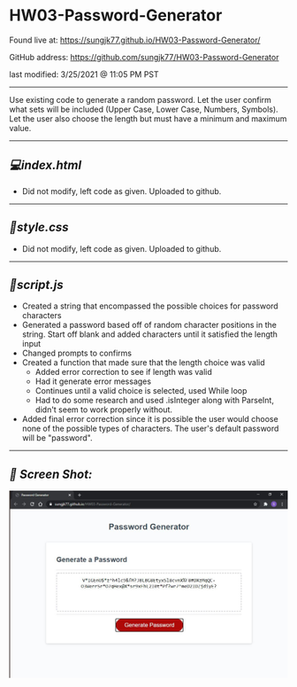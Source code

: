 # HW03-Password-Generator
Found live at: https://sungjk77.github.io/HW03-Password-Generator/

GitHub address: https://github.com/sungjk77/HW03-Password-Generator

last modified: 3/25/2021 @ 11:05 PM PST

------------
Use existing code to generate a random password.  Let the user confirm what sets will be included (Upper Case, Lower Case, Numbers, Symbols). Let the user also choose the length but must have a minimum and maximum value.

------------
## **_💻index.html_**

- Did not modify, left code as given.  Uploaded to github.

------------
## **_🎨style.css_**

- Did not modify, left code as given.  Uploaded to github.

------------
## **_📝script.js_**
- Created a string that encompassed the possible choices for password characters
- Generated a password based off of random character positions in the string.  Start off blank and added characters until it satisfied the length input
- Changed prompts to confirms
- Created a function that made sure that the length choice was valid
    - Added error correction to see if length was valid
    - Had it generate error messages
    - Continues until a valid choice is selected, used While loop
    - Had to do some research and used .isInteger along with ParseInt, didn't seem to work properly without.
- Added final error correction since it is possible the user would choose none of the possible types of characters.  The user's default password will be "password".

------------
## **_📸 Screen Shot:_** 
![alt text](assets\images\screenshot.JPG)



